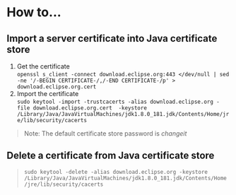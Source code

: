 # How to...

## Import a server certificate into Java certificate store
 1. Get the certificate  
  `openssl s_client -connect download.eclipse.org:443 </dev/null | sed -ne '/-BEGIN CERTIFICATE-/,/-END CERTIFICATE-/p' > download.eclipse.org.cert`
 2. Import the certificate  
  `sudo keytool -import -trustcacerts -alias download.eclipse.org -file download.eclipse.org.cert  -keystore /Library/Java/JavaVirtualMachines/jdk1.8.0_181.jdk/Contents/Home/jre/lib/security/cacerts`

> Note: The default certificate store password is _changeit_

## Delete a certificate from Java certificate store
> `sudo keytool -delete -alias download.eclipse.org -keystore /Library/Java/JavaVirtualMachines/jdk1.8.0_181.jdk/Contents/Home/jre/lib/security/cacerts`
